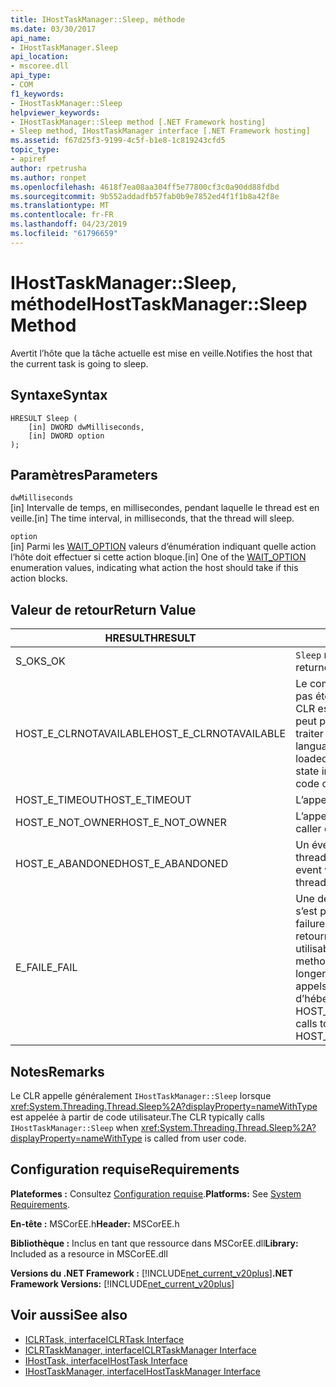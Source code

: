 ```yaml
---
title: IHostTaskManager::Sleep, méthode
ms.date: 03/30/2017
api_name:
- IHostTaskManager.Sleep
api_location:
- mscoree.dll
api_type:
- COM
f1_keywords:
- IHostTaskManager::Sleep
helpviewer_keywords:
- IHostTaskManager::Sleep method [.NET Framework hosting]
- Sleep method, IHostTaskManager interface [.NET Framework hosting]
ms.assetid: f67d25f3-9199-4c5f-b1e8-1c819243cfd5
topic_type:
- apiref
author: rpetrusha
ms.author: ronpet
ms.openlocfilehash: 4618f7ea08aa304ff5e77800cf3c0a90dd88fdbd
ms.sourcegitcommit: 9b552addadfb57fab0b9e7852ed4f1f1b8a42f8e
ms.translationtype: MT
ms.contentlocale: fr-FR
ms.lasthandoff: 04/23/2019
ms.locfileid: "61796659"
---
```

# <a name="ihosttaskmanagersleep-method"></a><span data-ttu-id="218c0-102">IHostTaskManager::Sleep, méthode</span><span class="sxs-lookup"><span data-stu-id="218c0-102">IHostTaskManager::Sleep Method</span></span>
<span data-ttu-id="218c0-103">Avertit l’hôte que la tâche actuelle est mise en veille.</span><span class="sxs-lookup"><span data-stu-id="218c0-103">Notifies the host that the current task is going to sleep.</span></span>  
  
## <a name="syntax"></a><span data-ttu-id="218c0-104">Syntaxe</span><span class="sxs-lookup"><span data-stu-id="218c0-104">Syntax</span></span>  
  
```  
HRESULT Sleep (  
    [in] DWORD dwMilliseconds,  
    [in] DWORD option  
);  
```  
  
## <a name="parameters"></a><span data-ttu-id="218c0-105">Paramètres</span><span class="sxs-lookup"><span data-stu-id="218c0-105">Parameters</span></span>  
 `dwMilliseconds`  
 <span data-ttu-id="218c0-106">[in] Intervalle de temps, en millisecondes, pendant laquelle le thread est en veille.</span><span class="sxs-lookup"><span data-stu-id="218c0-106">[in] The time interval, in milliseconds, that the thread will sleep.</span></span>  
  
 `option`  
 <span data-ttu-id="218c0-107">[in] Parmi les [WAIT_OPTION](../../../../docs/framework/unmanaged-api/hosting/wait-option-enumeration.md) valeurs d’énumération indiquant quelle action l’hôte doit effectuer si cette action bloque.</span><span class="sxs-lookup"><span data-stu-id="218c0-107">[in] One of the [WAIT_OPTION](../../../../docs/framework/unmanaged-api/hosting/wait-option-enumeration.md) enumeration values, indicating what action the host should take if this action blocks.</span></span>  
  
## <a name="return-value"></a><span data-ttu-id="218c0-108">Valeur de retour</span><span class="sxs-lookup"><span data-stu-id="218c0-108">Return Value</span></span>  
  
|<span data-ttu-id="218c0-109">HRESULT</span><span class="sxs-lookup"><span data-stu-id="218c0-109">HRESULT</span></span>|<span data-ttu-id="218c0-110">Description</span><span class="sxs-lookup"><span data-stu-id="218c0-110">Description</span></span>|  
|-------------|-----------------|  
|<span data-ttu-id="218c0-111">S_OK</span><span class="sxs-lookup"><span data-stu-id="218c0-111">S_OK</span></span>|<span data-ttu-id="218c0-112">`Sleep` retourné avec succès.</span><span class="sxs-lookup"><span data-stu-id="218c0-112">`Sleep` returned successfully.</span></span>|  
|<span data-ttu-id="218c0-113">HOST_E_CLRNOTAVAILABLE</span><span class="sxs-lookup"><span data-stu-id="218c0-113">HOST_E_CLRNOTAVAILABLE</span></span>|<span data-ttu-id="218c0-114">Le common language runtime (CLR) n’a pas été chargé dans un processus ou le CLR est dans un état dans lequel il ne peut pas exécuter le code managé ou traiter l’appel avec succès.</span><span class="sxs-lookup"><span data-stu-id="218c0-114">The common language runtime (CLR) has not been loaded into a process, or the CLR is in a state in which it cannot run managed code or process the call successfully.</span></span>|  
|<span data-ttu-id="218c0-115">HOST_E_TIMEOUT</span><span class="sxs-lookup"><span data-stu-id="218c0-115">HOST_E_TIMEOUT</span></span>|<span data-ttu-id="218c0-116">L’appel a expiré.</span><span class="sxs-lookup"><span data-stu-id="218c0-116">The call timed out.</span></span>|  
|<span data-ttu-id="218c0-117">HOST_E_NOT_OWNER</span><span class="sxs-lookup"><span data-stu-id="218c0-117">HOST_E_NOT_OWNER</span></span>|<span data-ttu-id="218c0-118">L’appelant ne possède pas le verrou.</span><span class="sxs-lookup"><span data-stu-id="218c0-118">The caller does not own the lock.</span></span>|  
|<span data-ttu-id="218c0-119">HOST_E_ABANDONED</span><span class="sxs-lookup"><span data-stu-id="218c0-119">HOST_E_ABANDONED</span></span>|<span data-ttu-id="218c0-120">Un événement a été annulé alors qu’un thread bloqué ou Fibre l’attendait.</span><span class="sxs-lookup"><span data-stu-id="218c0-120">An event was canceled while a blocked thread or fiber was waiting on it.</span></span>|  
|<span data-ttu-id="218c0-121">E_FAIL</span><span class="sxs-lookup"><span data-stu-id="218c0-121">E_FAIL</span></span>|<span data-ttu-id="218c0-122">Une défaillance catastrophique inconnue s’est produite.</span><span class="sxs-lookup"><span data-stu-id="218c0-122">An unknown catastrophic failure occurred.</span></span> <span data-ttu-id="218c0-123">Lorsqu’une méthode retourne E_FAIL, le CLR n’est plus utilisable au sein du processus.</span><span class="sxs-lookup"><span data-stu-id="218c0-123">When a method returns E_FAIL, the CLR is no longer usable within the process.</span></span> <span data-ttu-id="218c0-124">Les appels suivants aux méthodes d’hébergement retournent HOST_E_CLRNOTAVAILABLE.</span><span class="sxs-lookup"><span data-stu-id="218c0-124">Subsequent calls to hosting methods return HOST_E_CLRNOTAVAILABLE.</span></span>|  
  
## <a name="remarks"></a><span data-ttu-id="218c0-125">Notes</span><span class="sxs-lookup"><span data-stu-id="218c0-125">Remarks</span></span>  
 <span data-ttu-id="218c0-126">Le CLR appelle généralement `IHostTaskManager::Sleep` lorsque <xref:System.Threading.Thread.Sleep%2A?displayProperty=nameWithType> est appelée à partir de code utilisateur.</span><span class="sxs-lookup"><span data-stu-id="218c0-126">The CLR typically calls `IHostTaskManager::Sleep` when <xref:System.Threading.Thread.Sleep%2A?displayProperty=nameWithType> is called from user code.</span></span>  
  
## <a name="requirements"></a><span data-ttu-id="218c0-127">Configuration requise</span><span class="sxs-lookup"><span data-stu-id="218c0-127">Requirements</span></span>  
 <span data-ttu-id="218c0-128">**Plateformes :** Consultez [Configuration requise](../../../../docs/framework/get-started/system-requirements.md).</span><span class="sxs-lookup"><span data-stu-id="218c0-128">**Platforms:** See [System Requirements](../../../../docs/framework/get-started/system-requirements.md).</span></span>  
  
 <span data-ttu-id="218c0-129">**En-tête :** MSCorEE.h</span><span class="sxs-lookup"><span data-stu-id="218c0-129">**Header:** MSCorEE.h</span></span>  
  
 <span data-ttu-id="218c0-130">**Bibliothèque :** Inclus en tant que ressource dans MSCorEE.dll</span><span class="sxs-lookup"><span data-stu-id="218c0-130">**Library:** Included as a resource in MSCorEE.dll</span></span>  
  
 <span data-ttu-id="218c0-131">**Versions du .NET Framework :** [!INCLUDE[net_current_v20plus](../../../../includes/net-current-v20plus-md.md)]</span><span class="sxs-lookup"><span data-stu-id="218c0-131">**.NET Framework Versions:** [!INCLUDE[net_current_v20plus](../../../../includes/net-current-v20plus-md.md)]</span></span>  
  
## <a name="see-also"></a><span data-ttu-id="218c0-132">Voir aussi</span><span class="sxs-lookup"><span data-stu-id="218c0-132">See also</span></span>

- [<span data-ttu-id="218c0-133">ICLRTask, interface</span><span class="sxs-lookup"><span data-stu-id="218c0-133">ICLRTask Interface</span></span>](../../../../docs/framework/unmanaged-api/hosting/iclrtask-interface.md)
- [<span data-ttu-id="218c0-134">ICLRTaskManager, interface</span><span class="sxs-lookup"><span data-stu-id="218c0-134">ICLRTaskManager Interface</span></span>](../../../../docs/framework/unmanaged-api/hosting/iclrtaskmanager-interface.md)
- [<span data-ttu-id="218c0-135">IHostTask, interface</span><span class="sxs-lookup"><span data-stu-id="218c0-135">IHostTask Interface</span></span>](../../../../docs/framework/unmanaged-api/hosting/ihosttask-interface.md)
- [<span data-ttu-id="218c0-136">IHostTaskManager, interface</span><span class="sxs-lookup"><span data-stu-id="218c0-136">IHostTaskManager Interface</span></span>](../../../../docs/framework/unmanaged-api/hosting/ihosttaskmanager-interface.md)
